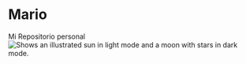 # Mario
Mi Repositorio personal
<picture>
  <source media="(prefers-color-scheme: dark)" srcset="https://github.com/mfrettes/mfrettes/blob/main/primerospasos.jpg">
  <source media="(prefers-color-scheme: light)" srcset="https://github.com/mfrettes/mfrettes/blob/main/primerospasos.jpg">
  <img alt="Shows an illustrated sun in light mode and a moon with stars in dark mode." src="https://user-images.githubusercontent.com/25423296/163456779-a8556205-d0a5-45e2-ac17-42d089e3c3f8.png">
</picture>

